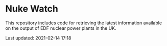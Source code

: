 # Nuke Watch

This repository includes code for retrieving the latest information available on the output of EDF nuclear power plants in the UK.

Last updated: 2021-02-14 17:18